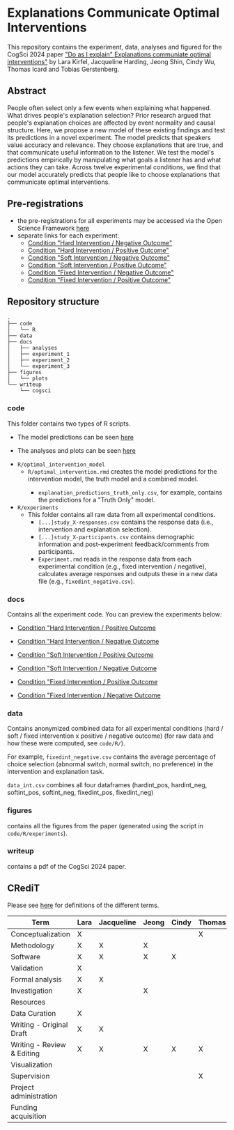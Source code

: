 # Explanations Communicate Optimal Interventions


This repository contains the experiment, data, analyses and figured for the  CogSci 2024 paper <a href="https://psyarxiv.com/XXX/">"Do as I explain" Explanations communiate optimal interventions"</a> by Lara Kirfel, Jacqueline Harding, Jeong Shin, Cindy Wu, Thomas Icard and Tobias Gerstenberg.

## Abstract

People often select only a few events when explaining what happened. What drives people's explanation selection? Prior research argued that people's explanation choices are affected by event normality and causal structure. Here, we propose a new model of these existing findings and test its predictions in a novel experiment. The model predicts that speakers value accuracy and relevance. They choose explanations that are true, and that communicate useful information to the listener. We test the model's predictions empirically by manipulating what goals a listener has and what actions they can take. Across twelve experimental conditions, we find that our model accurately predicts that people like to choose explanations that communicate optimal interventions.

## Pre-registrations

- the pre-registrations for all experiments may be accessed via the Open Science Framework [here](https://osf.io/fpyst/)
- separate links for each experiment:
  - [Condition "Hard Intervention / Negative Outcome"](https://osf.io/8k9sy)
  - [Condition "Hard Intervention / Positive Outcome"](https://osf.io/7qzu9)
  - [Condition "Soft Intervention / Negative Outcome"](https://osf.io/aw286)
  - [Condition "Soft Intervention / Positive Outcome"](https://osf.io/dmgcw)
  - [Condition "Fixed Intervention / Negative Outcome"](https://osf.io/49bfq)
  - [Condition "Fixed Intervention / Positive Outcome"](https://osf.io/rbu7y)

## Repository structure

```
.
├── code
│   └── R
├── data
├── docs
│   ├── analyses
│   ├── experiment_1
│   ├── experiment_2
│   └── experiment_3
├── figures
│   └── plots
└── writeup
    └── cogsci
```

### code

This folder contains two types of R scripts. 

- The model predictions can be seen [here](https://cicl-stanford.github.io/explanation_intervention/analyses/model/index.html) 

- The analyses and plots can be seen [here](https://cicl-stanford.github.io/explanation_intervention/analyses/experiments/index.html)

<ul>
  <li><code>R/optimal_intervention_model</code>
    <ul>
      <li> <code>R/optimal_intervention.rmd</code> creates the model predictions for the intervention model, the truth model and a combined model.</li>
          <ul>
      <li><code>explanation_predictions_truth_only.csv</code>, for example, contains the predictions for a "Truth Only" model.</li>
           </ul>
    </ul>
  </li>
  <li><code>R/experiments</code>
    <ul>
      <li> This folder contains all raw data from all experimental conditions.
        <ul>
          <li><code>[...]study_X-responses.csv</code> contains the response data (i.e., intervention and explanation selection).</li>
          <li><code>[...]study_X-participants.csv</code> contains demographic information and post-experiment feedback/comments from participants.</li>
          <li><code>Experiment.rmd</code> reads in the response data from each experimental condition (e.g., fixed intervention / negative), calculates average responses and outputs these in a new data file (e.g., <code>fixedint_negative.csv</code>).
          </li>
        </ul>
      </li>
    </ul>
  </li>
</ul>

### docs

Contains all the experiment code. You can preview the experiments below:

- [Condition "Hard Intervention / Positive Outcome](https://cicl-stanford.github.io/explanation_intervention/experiment_1/index.html?condition=1)

- [Condition "Hard Intervention / Negative Outcome](https://cicl-stanford.github.io/explanation_intervention/experiment_1/index.html?condition=3)

- [Condition "Soft Intervention / Positive Outcome](https://cicl-stanford.github.io/explanation_intervention/experiment_2/index.html?condition=1)

- [Condition "Soft Intervention / Negative Outcome](https://cicl-stanford.github.io/explanation_intervention/experiment_2/index.html?condition=3)

- [Condition "Fixed Intervention / Positive Outcome](https://cicl-stanford.github.io/explanation_intervention/experiment_3/index.html?condition=1)

- [Condition "Fixed Intervention / Negative Outcome](https://cicl-stanford.github.io/explanation_intervention/experiment_3/index.html?condition=3)


### data

Contains anonymized combined data for all experimental conditions (hard / soft / fixed intervention x positive / negative outcome) (for raw data and how these were computed, see <code>code/R/</code>). 

For example, <code>fixedint_negative.csv</code> contains the average percentage of choice selection (abnormal switch, normal switch, no preference) in the intervention and explanation task. 

<code>data_int.csv</code> combines all four dataframes (hardint_pos, hardint_neg, softint_pos, softint_neg, fixedint_pos, fixedint_neg)


### figures

contains all the figures from the paper (generated using the script in <code>code/R/experiments</code>).

### writeup

contains a pdf of the CogSci 2024 paper.

## CRediT

Please see [here](https://www.elsevier.com/researcher/author/policies-and-guidelines/credit-author-statement) for definitions of the different terms. 

| Term                       | Lara | Jacqueline | Jeong | Cindy | Thomas | Tobias |
|----------------------------|------|------------|-------|-------|--------|--------|
| Conceptualization          | X    |            |       |       | X      | X      |
| Methodology                | X    | X          | X     |       |        | X      |
| Software                   | X    | X          | X     | X     |        | X      |
| Validation                 | X    |            |       |       |        | X      |
| Formal analysis            | X    | X          |       |       |        | X      |
| Investigation              | X    |            | X     |       |        |        |
| Resources                  |      |            |       |       |        |        |
| Data Curation              | X    |            |       |       |        | X      |
| Writing - Original Draft   | X    | X          |       |       |        |        |
| Writing - Review & Editing | X    | X          | X     | X     | X      | X      |
| Visualization              |      |            |       |       |        | X      |
| Supervision                |      |            |       |       | X      | X      |
| Project administration     |      |            |       |       |        | X      |
| Funding acquisition        |      |            |       |       |        | X      |